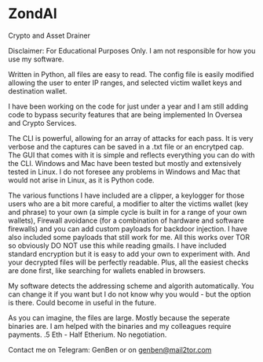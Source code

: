 # ZondAl
Crypto and Asset Drainer

Disclaimer: For Educational Purposes Only.  I am not responsible for how you use my software.

Written in Python, all files are easy to read.  The config file is easily modified allowing the user to enter IP ranges, and selected victim wallet keys and destination wallet.

I have been working on the code for just under a year and I am still adding code to bypass security features that are being implemented In Oversea and Crypto Services.

The CLI is powerful, allowing for an array of attacks for each pass.  It is very verbose and the captures can be saved in a .txt file or an encrytped cap.  The GUI that comes with it is simple and reflects everything you can do with the CLI.  Windows and Mac have been tested but mostly and extensively tested in Linux.  I do not foresee any problems in Windows and Mac that would not arise in Linux, as it is Python code.

The various functions I have included are a clipper, a keylogger for those users who are a bit more careful, a modifier to alter the victims wallet (key and phrase) to your own (a simple cycle is built in for a range of your own wallets), Firewall avoidance (for a combination of hardware and software firewalls) and you can add custom payloads for backdoor injection.  I have also included some payloads that still work for me.  All this works over TOR so obviously DO NOT use this while reading gmails.  I have included standard encryption but it is easy to add your own to experiment with.  And your decrypted files will be perfectly readable.
Plus, all the easiest checks are done first, like searching for wallets enabled in browsers.

My software detects the addressing scheme and algorith automatically.  You can change it if you want but I do not know why you would - but the option is there.  Could become in useful in the future.

As you can imagine, the files are large.  Mostly because the seperate binaries are.  I am helped with the binaries and my colleagues require payments.
.5 Eth - Half Etherium.  No negotiation.

Contact me on Telegram: GenBen
or on genben@mail2tor.com
